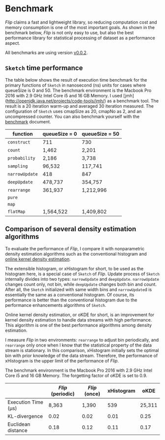 # Benchmark

*Flip* claims a fast and lightweight library, so reducing computation cost and memory consumption is one of the most important goals. As shown in the benchmark below, *Flip* is not only easy to use, but also the best performance library for statistical processing of dataset as a performance aspect.

All benchmarks are using version [v0.0.2](https://github.com/xxxnell/flip/tree/v0.0.2).


## `Sketch` time performance 

The table below shows the result of execution time benchmark for the primary functions of `Sketch` in nanosecond (ns) units for cases where queueSize is 0 and 50. The benchmark environment is the Macbook Pro 2016 with 2.9 GHz Intel Core i5 and 16 GB Memory. I used [jmh] (http://openjdk.java.net/projects/code-tools/jmh/) as a benchmark tool. The result is a 20 iteration warm-up and averaged 30 iteration measured. The configuration of `Sketch` uses cmapSize as 20, cmapNo as 2, and an uncompressed counter. You can also benchmark yourself with the [benchmark](../flip-bench/README.md) document.

| function | queueSize = 0 | queueSize = 50 |
| --- | --- | --- |
| `construct` | 711 | 730 |
| `count` | 1,462 | 2,201 |
| `probability` | 2,186 | 3,738 |
| `sampling` | 96,532 | 117,741 |
| `narrowUpdate` | 418 | 847 |
| `deepUpdate` | 478,737 | 354,757 |
|`rearrange` | 361,937 | 1,212,996 |
| `pure` | | |
| `map` | | |
| `flatMap` | 1,564,522 | 1,409,802 |


## Comparison of several density estimation algorithms

To evaluate the performance of *Flip*, I compare it with nonparametric density estimation algorithms such as the conventional histogram and [online kernel density estimation](https://github.com/joluet/okde-java).

The extensible histogram, or xHistogram for short, to be used as the histogram here, is a special case of `Sketch` of *Flip*. Update process of `Sketch` internally divides into two types: `narrowUpdate` and `deepUpdate`. `narrowUpdate` changes count only, not bin, while `deepUpdate` changes both bin and count. After all, the `Sketch` initialized with same width bins and `narrowUpdate`d is essentially the same as a conventional histogram. Of course, its performance is better than the conventional histogram due to the performance enhancements algorithms of `Sketch`.

Online kernel density estimation, or oKDE for short, is an improvement for kernel density estimation to handle data streams with high performance. This algorithm is one of the best performance algorithms among density estimation.

I measure *Flip* in two environments: `rearrange` to adjust bin periodically, and `rearrange` only once when I know that the statistical property of the data stream is stationary. In this comparison, xHistogram initially sets the optimal bin with prior knowledge of the data stream. Therefore, the performance of xHistogram is the upper limit of the performance of *Flip*.

The benchmark environment is the Macbook Pro 2016 with 2.9 GHz Intel Core i5 and 16 GB Memory. The forgetting factor of oKDE is set to 0.9.

| | *Flip* (periodic) | *Flip* (once) | xHistogram | oKDE |
| --- | --- | --- | --- | --- |
| Execution Time (μs) | 8,363 | 1,390 | 539 | 25,311 | 
| KL-divergence | 0.02 | 0.02 | 0.01 | 0.25 | 
| Euclidean distance | 0.18 | 0.12 | 0.11 |  0.17 | 
